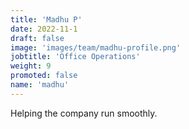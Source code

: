 ```yaml
---
title: 'Madhu P'
date: 2022-11-1
draft: false
image: 'images/team/madhu-profile.png'
jobtitle: 'Office Operations'
weight: 9
promoted: false
name: 'madhu'
---
```


Helping the company run smoothly.
